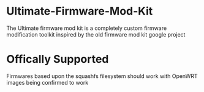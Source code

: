 # Ultimate-Firmware-Mod-Kit
The Ultimate firmware mod kit is a completely custom firmware modification toolkit inspired by the old firmware mod kit google project 

# Offically Supported
Firmwares based upon the squashfs filesystem should work with OpenWRT images being confirmed to work
